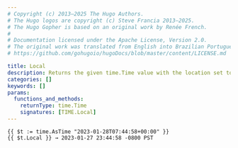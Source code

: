 ```yaml
---
# Copyright (c) 2013–2025 The Hugo Authors.
# The Hugo logos are copyright (c) Steve Francia 2013–2025.
# The Hugo Gopher is based on an original work by Renée French.
#
# Documentation licensed under the Apache License, Version 2.0.
# The original work was translated from English into Brazilian Portuguese.
# https://github.com/gohugoio/hugoDocs/blob/master/content/LICENSE.md

title: Local
description: Returns the given time.Time value with the location set to local time.
categories: []
keywords: []
params:
  functions_and_methods:
    returnType: time.Time
    signatures: [TIME.Local]
---
```


```go-html-template
{{ $t := time.AsTime "2023-01-28T07:44:58+00:00" }}
{{ $t.Local }} → 2023-01-27 23:44:58 -0800 PST
```
